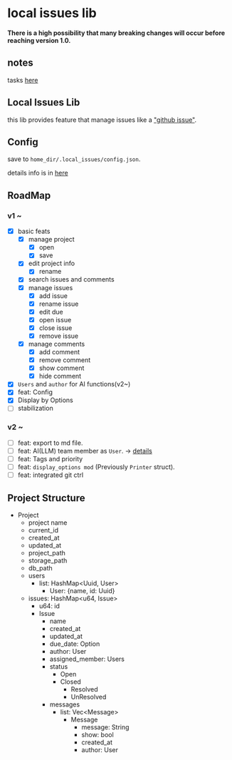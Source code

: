 # local issues lib

**There is a high possibility that many breaking changes will occur before reaching version 1.0.**

## notes

tasks [here](https://github.com/Uliboooo/local_issues_lib/blob/main/Tasks.md)

## Local Issues Lib

this lib provides feature that manage issues like a ["github issue"](https://github.com/Uliboooo/local_issues_lib/issues).

## Config

save to `home_dir/.local_issues/config.json`.

details info is in [here](https://github.com/Uliboooo/local_issues_lib/blob/main/reference/Config.md)

## RoadMap

### v1 ~

* [x] basic feats
    * [x] manage project
        * [x] open
        * [x] save
    * [x] edit project info
        * [x] rename
    * [x] search issues and comments
    * [x] manage issues
        * [x] add issue
        * [x] rename issue
        * [x] edit due
        * [x] open issue
        * [x] close issue
        * [x] remove issue
    * [x] manage comments
        * [x] add comment
        * [x] remove comment
        * [x] show comment
        * [x] hide comment
* [x] `Users` and `author` for AI functions(v2~)
* [x] feat: Config
* [x] Display by Options
* [ ] stabilization

### v2 ~

* [ ] feat: export to md file. 
* [ ] feat: AI(LLM) team member as `User`. -> [details](https://github.com/Uliboooo/local_issues_lib/blob/main/articles/LLM_feature.md)
* [ ] feat: Tags and priority
* [ ] feat: `display_options mod` (Previously `Printer` struct).
* [ ] feat: integrated git ctrl

## Project Structure

- Project
    - project name
    - current_id
    - created_at
    - updated_at
    - project_path
    - storage_path
    - db_path
    - users
        - list: HashMap\<Uuid, User\>
            - User: {name, id: Uuid}
    - issues: HashMap\<u64, Issue\>
        - u64: id
        - Issue
            - name
            - created_at
            - updated_at
            - due_date: Option
            - author: User
            - assigned_member: Users
            - status
                - Open
                - Closed
                    - Resolved
                    - UnResolved
            - messages
                - list: Vec\<Message\>
                    - Message
                        - message: String
                        - show: bool
                        - created_at
                        - author: User 